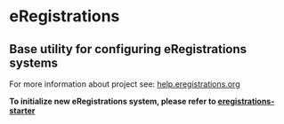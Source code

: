 # eRegistrations

## Base utility for configuring eRegistrations systems

For more information about project see: [help.eregistrations.org](http://help.eregistrations.org/)

__To initialize new eRegistrations system, please refer to [eregistrations-starter](https://github.com/egovernment/eregistrations-starter)__


